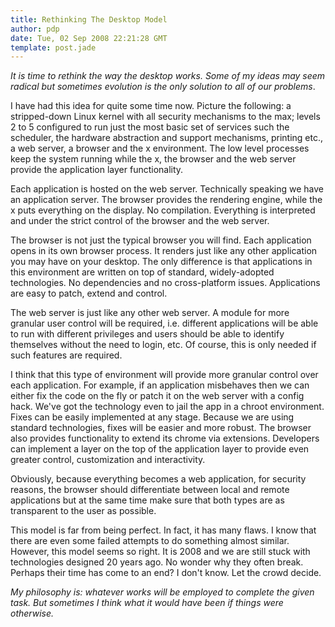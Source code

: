 ```yaml
---
title: Rethinking The Desktop Model
author: pdp
date: Tue, 02 Sep 2008 22:21:28 GMT
template: post.jade
---
```


_It is time to rethink the way the desktop works. Some of my ideas may seem radical but sometimes evolution is the only solution to all of our problems_.

I have had this idea for quite some time now. Picture the following: a stripped-down Linux kernel with all security mechanisms to the max; levels 2 to 5 configured to run just the most basic set of services such the scheduler, the hardware abstraction and support mechanisms, printing etc., a web server, a browser and the x environment. The low level processes keep the system running while the x, the browser and the web server provide the application layer functionality.

Each application is hosted on the web server. Technically speaking we have an application server. The browser provides the rendering engine, while the x puts everything on the display. No compilation. Everything is interpreted and under the strict control of the browser and the web server.

The browser is not just the typical browser you will find. Each application opens in its own browser process. It renders just like any other application you may have on your desktop. The only difference is that applications in this environment are written on top of standard, widely-adopted technologies. No dependencies and no cross-platform issues. Applications are easy to patch, extend and control.

The web server is just like any other web server. A module for more granular user control will be required, i.e. different applications will be able to run with different privileges and users should be able to identify themselves without the need to login, etc. Of course, this is only needed if such features are required.

I think that this type of environment will provide more granular control over each application. For example, if an application misbehaves then we can either fix the code on the fly or patch it on the web server with a config hack. We've got the technology even to jail the app in a chroot environment. Fixes can be easily implemented at any stage. Because we are using standard technologies, fixes will be easier and more robust. The browser also provides functionality to extend its chrome via extensions. Developers can implement a layer on the top of the application layer to provide even greater control, customization and interactivity.

Obviously, because everything becomes a web application, for security reasons, the browser should differentiate between local and remote applications but at the same time make sure that both types are as transparent to the user as possible.

This model is far from being perfect. In fact, it has many flaws. I know that there are even some failed attempts to do something almost similar. However, this model seems so right. It is 2008 and we are still stuck with technologies designed 20 years ago. No wonder why they often break. Perhaps their time has come to an end? I don't know. Let the crowd decide.

_My philosophy is: whatever works will be employed to complete the given task. But sometimes I think what it would have been if things were otherwise._
